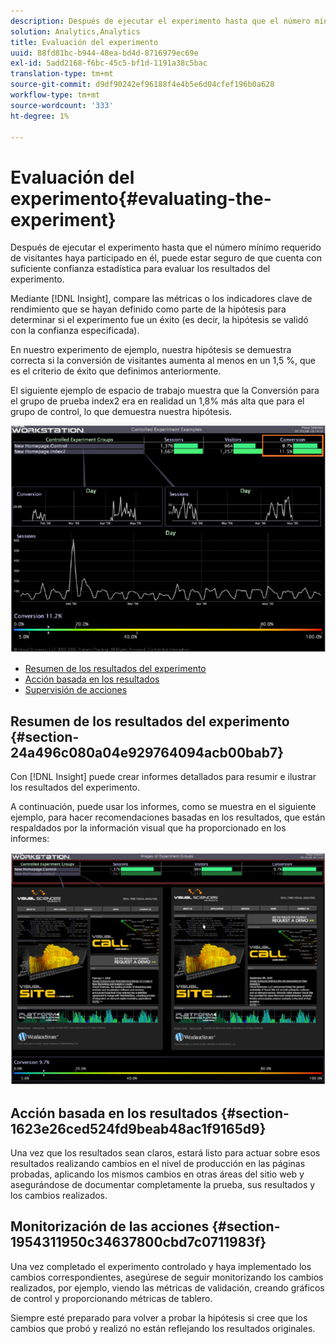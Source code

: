 ```yaml
---
description: Después de ejecutar el experimento hasta que el número mínimo requerido de visitantes haya participado en él, puede estar seguro de que cuenta con suficiente confianza estadística para evaluar los resultados del experimento.
solution: Analytics,Analytics
title: Evaluación del experimento
uuid: 88fd81bc-b944-48ea-bd4d-8716979ec69e
exl-id: 5add2168-f6bc-45c5-bf1d-1191a38c5bac
translation-type: tm+mt
source-git-commit: d9df90242ef96188f4e4b5e6d04cfef196b0a628
workflow-type: tm+mt
source-wordcount: '333'
ht-degree: 1%

---
```


# Evaluación del experimento{#evaluating-the-experiment}

Después de ejecutar el experimento hasta que el número mínimo requerido de visitantes haya participado en él, puede estar seguro de que cuenta con suficiente confianza estadística para evaluar los resultados del experimento.

Mediante [!DNL Insight], compare las métricas o los indicadores clave de rendimiento que se hayan definido como parte de la hipótesis para determinar si el experimento fue un éxito (es decir, la hipótesis se validó con la confianza especificada).

En nuestro experimento de ejemplo, nuestra hipótesis se demuestra correcta si la conversión de visitantes aumenta al menos en un 1,5 %, que es el criterio de éxito que definimos anteriormente.

El siguiente ejemplo de espacio de trabajo muestra que la Conversión para el grupo de prueba index2 era en realidad un 1,8% más alta que para el grupo de control, lo que demuestra nuestra hipótesis.

![](assets/experimentresults.png)

* [Resumen de los resultados del experimento](../../../home/c-undst-ctrld-exp/c-vw-rslts/c-ev-exp.md#section-24a496c080a04e929764094acb00bab7)
* [Acción basada en los resultados](../../../home/c-undst-ctrld-exp/c-vw-rslts/c-ev-exp.md#section-1623e26ced524fd9beab48ac1f9165d9)
* [Supervisión de acciones](../../../home/c-undst-ctrld-exp/c-vw-rslts/c-ev-exp.md#section-1954311950c34637800cbd7c0711983f)

## Resumen de los resultados del experimento {#section-24a496c080a04e929764094acb00bab7}

Con [!DNL Insight] puede crear informes detallados para resumir e ilustrar los resultados del experimento.

A continuación, puede usar los informes, como se muestra en el siguiente ejemplo, para hacer recomendaciones basadas en los resultados, que están respaldados por la información visual que ha proporcionado en los informes:

![](assets/experimentresults2.png)

## Acción basada en los resultados {#section-1623e26ced524fd9beab48ac1f9165d9}

Una vez que los resultados sean claros, estará listo para actuar sobre esos resultados realizando cambios en el nivel de producción en las páginas probadas, aplicando los mismos cambios en otras áreas del sitio web y asegurándose de documentar completamente la prueba, sus resultados y los cambios realizados.

## Monitorización de las acciones {#section-1954311950c34637800cbd7c0711983f}

Una vez completado el experimento controlado y haya implementado los cambios correspondientes, asegúrese de seguir monitorizando los cambios realizados, por ejemplo, viendo las métricas de validación, creando gráficos de control y proporcionando métricas de tablero.

Siempre esté preparado para volver a probar la hipótesis si cree que los cambios que probó y realizó no están reflejando los resultados originales.
